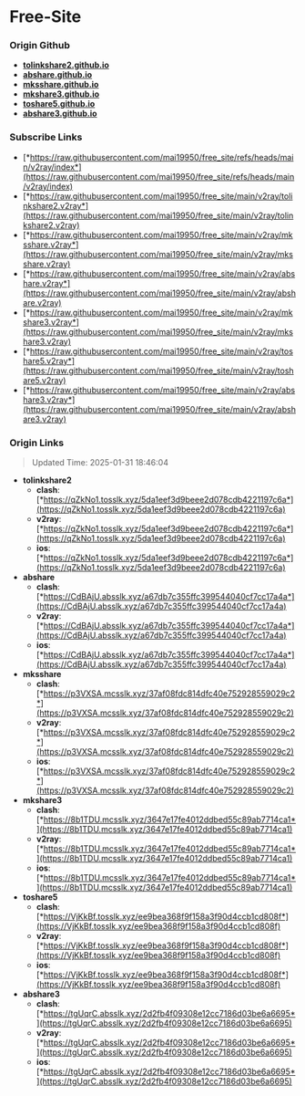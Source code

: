 # Free-Site

### Origin Github

- [**tolinkshare2.github.io**](https://github.com/tolinkshare2/tolinkshare2.github.io)
- [**abshare.github.io**](https://github.com/abshare/abshare.github.io)
- [**mksshare.github.io**](https://github.com/mksshare/mksshare.github.io)
- [**mkshare3.github.io**](https://github.com/mkshare3/mkshare3.github.io)
- [**toshare5.github.io**](https://github.com/toshare5/toshare5.github.io)
- [**abshare3.github.io**](https://github.com/abshare3/abshare3.github.io)

### Subscribe Links

- [*https://raw.githubusercontent.com/mai19950/free_site/refs/heads/main/v2ray/index*](https://raw.githubusercontent.com/mai19950/free_site/refs/heads/main/v2ray/index)
- [*https://raw.githubusercontent.com/mai19950/free_site/main/v2ray/tolinkshare2.v2ray*](https://raw.githubusercontent.com/mai19950/free_site/main/v2ray/tolinkshare2.v2ray)
- [*https://raw.githubusercontent.com/mai19950/free_site/main/v2ray/mksshare.v2ray*](https://raw.githubusercontent.com/mai19950/free_site/main/v2ray/mksshare.v2ray)
- [*https://raw.githubusercontent.com/mai19950/free_site/main/v2ray/abshare.v2ray*](https://raw.githubusercontent.com/mai19950/free_site/main/v2ray/abshare.v2ray)
- [*https://raw.githubusercontent.com/mai19950/free_site/main/v2ray/mkshare3.v2ray*](https://raw.githubusercontent.com/mai19950/free_site/main/v2ray/mkshare3.v2ray)
- [*https://raw.githubusercontent.com/mai19950/free_site/main/v2ray/toshare5.v2ray*](https://raw.githubusercontent.com/mai19950/free_site/main/v2ray/toshare5.v2ray)
- [*https://raw.githubusercontent.com/mai19950/free_site/main/v2ray/abshare3.v2ray*](https://raw.githubusercontent.com/mai19950/free_site/main/v2ray/abshare3.v2ray)

### Origin Links

> Updated Time: 2025-01-31 18:46:04

- **tolinkshare2**
  - **clash**: [*https://qZkNo1.tosslk.xyz/5da1eef3d9beee2d078cdb4221197c6a*](https://qZkNo1.tosslk.xyz/5da1eef3d9beee2d078cdb4221197c6a)
  - **v2ray**: [*https://qZkNo1.tosslk.xyz/5da1eef3d9beee2d078cdb4221197c6a*](https://qZkNo1.tosslk.xyz/5da1eef3d9beee2d078cdb4221197c6a)
  - **ios**: [*https://qZkNo1.tosslk.xyz/5da1eef3d9beee2d078cdb4221197c6a*](https://qZkNo1.tosslk.xyz/5da1eef3d9beee2d078cdb4221197c6a)
- **abshare**
  - **clash**: [*https://CdBAjU.absslk.xyz/a67db7c355ffc399544040cf7cc17a4a*](https://CdBAjU.absslk.xyz/a67db7c355ffc399544040cf7cc17a4a)
  - **v2ray**: [*https://CdBAjU.absslk.xyz/a67db7c355ffc399544040cf7cc17a4a*](https://CdBAjU.absslk.xyz/a67db7c355ffc399544040cf7cc17a4a)
  - **ios**: [*https://CdBAjU.absslk.xyz/a67db7c355ffc399544040cf7cc17a4a*](https://CdBAjU.absslk.xyz/a67db7c355ffc399544040cf7cc17a4a)
- **mksshare**
  - **clash**: [*https://p3VXSA.mcsslk.xyz/37af08fdc814dfc40e752928559029c2*](https://p3VXSA.mcsslk.xyz/37af08fdc814dfc40e752928559029c2)
  - **v2ray**: [*https://p3VXSA.mcsslk.xyz/37af08fdc814dfc40e752928559029c2*](https://p3VXSA.mcsslk.xyz/37af08fdc814dfc40e752928559029c2)
  - **ios**: [*https://p3VXSA.mcsslk.xyz/37af08fdc814dfc40e752928559029c2*](https://p3VXSA.mcsslk.xyz/37af08fdc814dfc40e752928559029c2)
- **mkshare3**
  - **clash**: [*https://8b1TDU.mcsslk.xyz/3647e17fe4012ddbed55c89ab7714ca1*](https://8b1TDU.mcsslk.xyz/3647e17fe4012ddbed55c89ab7714ca1)
  - **v2ray**: [*https://8b1TDU.mcsslk.xyz/3647e17fe4012ddbed55c89ab7714ca1*](https://8b1TDU.mcsslk.xyz/3647e17fe4012ddbed55c89ab7714ca1)
  - **ios**: [*https://8b1TDU.mcsslk.xyz/3647e17fe4012ddbed55c89ab7714ca1*](https://8b1TDU.mcsslk.xyz/3647e17fe4012ddbed55c89ab7714ca1)
- **toshare5**
  - **clash**: [*https://VjKkBf.tosslk.xyz/ee9bea368f9f158a3f90d4ccb1cd808f*](https://VjKkBf.tosslk.xyz/ee9bea368f9f158a3f90d4ccb1cd808f)
  - **v2ray**: [*https://VjKkBf.tosslk.xyz/ee9bea368f9f158a3f90d4ccb1cd808f*](https://VjKkBf.tosslk.xyz/ee9bea368f9f158a3f90d4ccb1cd808f)
  - **ios**: [*https://VjKkBf.tosslk.xyz/ee9bea368f9f158a3f90d4ccb1cd808f*](https://VjKkBf.tosslk.xyz/ee9bea368f9f158a3f90d4ccb1cd808f)
- **abshare3**
  - **clash**: [*https://tgUqrC.absslk.xyz/2d2fb4f09308e12cc7186d03be6a6695*](https://tgUqrC.absslk.xyz/2d2fb4f09308e12cc7186d03be6a6695)
  - **v2ray**: [*https://tgUqrC.absslk.xyz/2d2fb4f09308e12cc7186d03be6a6695*](https://tgUqrC.absslk.xyz/2d2fb4f09308e12cc7186d03be6a6695)
  - **ios**: [*https://tgUqrC.absslk.xyz/2d2fb4f09308e12cc7186d03be6a6695*](https://tgUqrC.absslk.xyz/2d2fb4f09308e12cc7186d03be6a6695)
